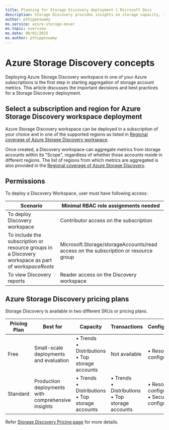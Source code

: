 ```yaml
---
title: Planning for Storage Discovery deployment | Microsoft Docs
description: Storage Discovery provides insights on storage capacity, transactions, and configurations - providing visibility into your storage estate at entire organization level and aiding business decisions.
author: pthippeswamy
ms.service: azure-storage-mover
ms.topic: overview
ms.date: 08/01/2025
ms.author: pthippeswamy
---
```


# Azure Storage Discovery concepts

Deploying Azure Storage Discovery workspace in one of your Azure subscriptions is the first step in starting aggregation of storage account metrics. This article discusses the important decisions and best practices for a Storage Discovery deployment.

## Select a subscription and region for Azure Storage Discovery workspace deployment

Azure Storage Discovery workspace can be deployed in a subscription of your choice and in one of the supported regions as listed in [Regional coverage of Azure Storage Discovery workspace](includes\control-plane-regions.md).

Once created, a Discovery workspace can aggregate metrics from storage accounts within its "Scope", regardless of whether those accounts reside in different regions. The list of regions from which metrics are aggregated is also provided in the [Regional coverage of Azure Storage Discovery](includes\data-plane-regions.md).

## Permissions

To deploy a Discovery Workspace, user must have following access:

| Scenario | Minimal RBAC role assignments needed |
|---|---| 
| To deploy Discovery workspace | Contributor access on the subscription | 
| To include the subscription or resource groups in a Discovery workspace as part of *workspaceRoots* | Microsoft.Storage/storageAccounts/read access on the subscription or resource group | 
| To view Discovery reports | Reader access on the Discovery workspace |

## Azure Storage Discovery pricing plans

Storage Discovery is available in two different SKUs or pricing plans.

| Pricing Plan | Best for | Capacity | Transactions | Configuration | History |
|---|---|---|---|---|---|
| Free | Small-scale deployments and evaluation | • Trends<br>• Distributions<br>• Top storage accounts | Not available | • Resource configuration | • Backfill: 15 days<br>• Retention: 15 days |
| Standard | Production deployments with comprehensive insights | • Trends<br>• Distributions<br>• Top storage accounts | • Trends<br>• Distributions<br>• Top storage accounts | • Resource configuration<br>• Security configuration | • Backfill: 15 days<br>• Retention: 18 months |

Refer [Storage Discovery Pricing page](pricing.md) for more details.